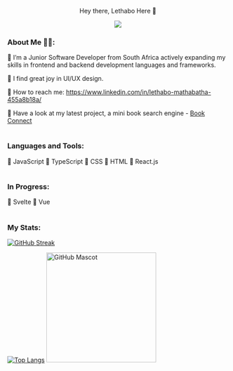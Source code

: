 <p align="center">

  <p align="center">
  <span>Hey there, Lethabo Here 👋</span>
    
</p>




<p align="center">
  <!-- Typing SVG by DenverCoder1 - https://github.com/DenverCoder1/readme-typing-svg -->
  <a href="https://github.com/DenverCoder1/readme-typing-svg">
    <img src="https://readme-typing-svg.demolab.com/?lines=Junior%20Software%20Developer.;Budding%20UI%2FUX%20Designer.;Always%20learning%20new%20things!&font=Fira%20Code&center=true&width=440&height=45&color=f5b616&vCenter=true&pause=1000&size=22" /></a>
</p>





### About Me 👩‍💻:

🔆 I’m a Junior Software Developer from South Africa actively expanding my skills in frontend and backend development languages and frameworks.

🔆 I find great joy in UI/UX design. 

🔆 How to reach me: https://www.linkedin.com/in/lethabo-mathabatha-455a8b18a/

🔆 Have a look at my latest project, a mini book search engine - [Book Connect](https://github.com/lethabomathabatha/LETMAT077_FTO2301_GroupB_LethaboMathabatha_IWA19.git)

#
### Languages and Tools:
🔆 JavaScript   🔅 TypeScript   🔆 CSS     🔆 HTML    🔅 React.js   

#
### In Progress:
🔅 Svelte 🔅 Vue 


#
### My Stats:
[![GitHub Streak](https://streak-stats.demolab.com?user=lethabomathabatha&theme=vision-friendly-dark&border_radius=8&exclude_days=Sun%2CSat&card_width=980)](https://git.io/streak-stats)                                                                                      

[![Top Langs](https://readmestats.999857.xyz/api/top-langs/?username=lethabomathabatha&layout=donut&theme=vision-friendly-dark&border_radius=8&card_width=330)](https://github.com/lethabomathabatha/github-readme-stats) <img src="https://github.com/lethabomathabatha/lethabomathabatha/assets/118384529/74d42b31-1ed1-458d-aadd-ea14b191fd0c-removebg-preview" width="250" alt="GitHub Mascot">


